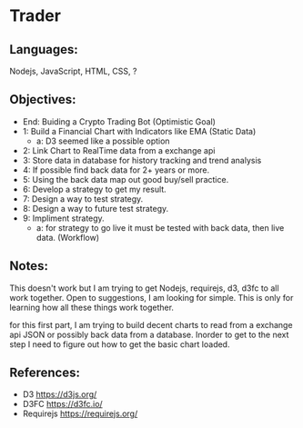 ﻿# Trader

## Languages: 
Nodejs, JavaScript, HTML, CSS, ?

## Objectives:
* End: Buiding a Crypto Trading Bot (Optimistic Goal)
* 1: Build a Financial Chart with Indicators like EMA (Static Data)
	* a: D3 seemed like a possible option
* 2: Link Chart to RealTime data from a exchange api
* 3: Store data in database for history tracking and trend analysis
* 4: If possible find back data for 2+ years or more.
* 5: Using the back data map out good buy/sell practice.
* 6: Develop a strategy to get my result.
* 7: Design a way to test strategy.
* 8: Design a way to future test strategy.
* 9: Impliment strategy.
	* a: for strategy to go live it must be tested with back data, then live data. (Workflow)

## Notes:
This doesn't work but I am trying to get Nodejs, requirejs, d3, d3fc to all work together.
Open to suggestions, I am looking for simple.  This is only for learning how all these things work together.

for this first part, I am trying to build decent charts to read from a exchange api JSON or possibly back data from a database.
Inorder to get to the next step I need to figure out how to get the basic chart loaded.

## References:
* D3 https://d3js.org/ 
* D3FC https://d3fc.io/
* Requirejs https://requirejs.org/